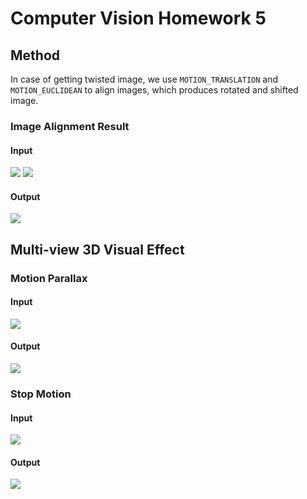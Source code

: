 # Computer Vision Homework 5

## Method
In case of getting twisted image, we use `MOTION_TRANSLATION` and `MOTION_EUCLIDEAN` to align images, which produces rotated and shifted image.

### Image Alignment Result
#### Input
![](https://i.imgur.com/RDEBM5l.jpg)
![](https://i.imgur.com/99lVM4T.jpg)
#### Output
![](https://i.imgur.com/j5DRs7Z.jpg)

## Multi-view 3D Visual Effect

### Motion Parallax
#### Input
<img src="/origin.gif?raw=true" />

#### Output
![](https://i.imgur.com/d8sDZ8C.gif)


### Stop Motion
#### Input
![](https://i.imgur.com/c7xytbG.png)

#### Output
![](https://imgur.com/T014EJE.gif)

